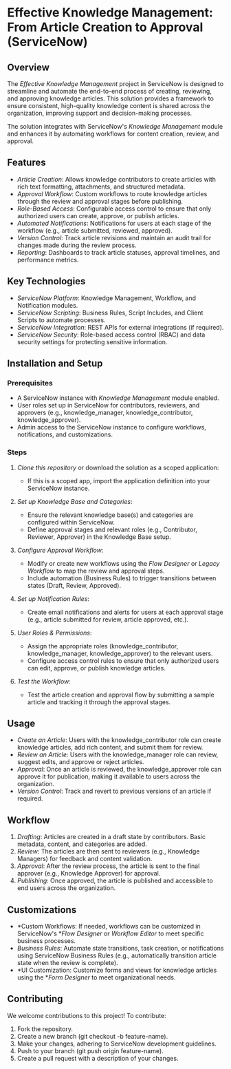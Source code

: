 # Effective Knowledge Management: From Article Creation to Approval (ServiceNow)

## Overview

The *Effective Knowledge Management* project in ServiceNow is designed to streamline and automate the end-to-end process of creating, reviewing, and approving knowledge articles. This solution provides a framework to ensure consistent, high-quality knowledge content is shared across the organization, improving support and decision-making processes.

The solution integrates with ServiceNow's *Knowledge Management* module and enhances it by automating workflows for content creation, review, and approval.

## Features

- *Article Creation*: Allows knowledge contributors to create articles with rich text formatting, attachments, and structured metadata.
- *Approval Workflow*: Custom workflows to route knowledge articles through the review and approval stages before publishing.
- *Role-Based Access*: Configurable access control to ensure that only authorized users can create, approve, or publish articles.
- *Automated Notifications*: Notifications for users at each stage of the workflow (e.g., article submitted, reviewed, approved).
- *Version Control*: Track article revisions and maintain an audit trail for changes made during the review process.
- *Reporting*: Dashboards to track article statuses, approval timelines, and performance metrics.

## Key Technologies

- *ServiceNow Platform*: Knowledge Management, Workflow, and Notification modules.
- *ServiceNow Scripting*: Business Rules, Script Includes, and Client Scripts to automate processes.
- *ServiceNow Integration*: REST APIs for external integrations (if required).
- *ServiceNow Security*: Role-based access control (RBAC) and data security settings for protecting sensitive information.
  
## Installation and Setup

### Prerequisites

- A ServiceNow instance with *Knowledge Management* module enabled.
- User roles set up in ServiceNow for contributors, reviewers, and approvers (e.g., knowledge_manager, knowledge_contributor, knowledge_approver).
- Admin access to the ServiceNow instance to configure workflows, notifications, and customizations.

### Steps

1. *Clone this repository* or download the solution as a scoped application:
   - If this is a scoped app, import the application definition into your ServiceNow instance.

2. *Set up Knowledge Base and Categories*:
   - Ensure the relevant knowledge base(s) and categories are configured within ServiceNow.
   - Define approval stages and relevant roles (e.g., Contributor, Reviewer, Approver) in the Knowledge Base setup.

3. *Configure Approval Workflow*:
   - Modify or create new workflows using the *Flow Designer* or *Legacy Workflow* to map the review and approval steps.
   - Include automation (Business Rules) to trigger transitions between states (Draft, Review, Approved).

4. *Set up Notification Rules*:
   - Create email notifications and alerts for users at each approval stage (e.g., article submitted for review, article approved, etc.).

5. *User Roles & Permissions*:
   - Assign the appropriate roles (knowledge_contributor, knowledge_manager, knowledge_approver) to the relevant users.
   - Configure access control rules to ensure that only authorized users can edit, approve, or publish knowledge articles.

6. *Test the Workflow*:
   - Test the article creation and approval flow by submitting a sample article and tracking it through the approval stages.

## Usage

- *Create an Article*: Users with the knowledge_contributor role can create knowledge articles, add rich content, and submit them for review.
- *Review an Article*: Users with the knowledge_manager role can review, suggest edits, and approve or reject articles.
- *Approval*: Once an article is reviewed, the knowledge_approver role can approve it for publication, making it available to users across the organization.
- *Version Control*: Track and revert to previous versions of an article if required.

## Workflow

1. *Drafting*: Articles are created in a draft state by contributors. Basic metadata, content, and categories are added.
2. *Review*: The articles are then sent to reviewers (e.g., Knowledge Managers) for feedback and content validation.
3. *Approval*: After the review process, the article is sent to the final approver (e.g., Knowledge Approver) for approval.
4. *Publishing*: Once approved, the article is published and accessible to end users across the organization.

## Customizations

- *Custom Workflows: If needed, workflows can be customized in ServiceNow's **Flow Designer* or *Workflow Editor* to meet specific business processes.
- *Business Rules*: Automate state transitions, task creation, or notifications using ServiceNow Business Rules (e.g., automatically transition article state when the review is complete).
- *UI Customization: Customize forms and views for knowledge articles using the **Form Designer* to meet organizational needs.

## Contributing

We welcome contributions to this project! To contribute:

1. Fork the repository.
2. Create a new branch (git checkout -b feature-name).
3. Make your changes, adhering to ServiceNow development guidelines.
4. Push to your branch (git push origin feature-name).
5. Create a pull request with a description of your changes.
